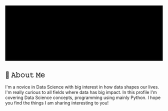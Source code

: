 ![intro](MAIN-INTRO.gif)
## 📖 𝙰𝚋𝚘𝚞𝚝 𝙼𝚎
I'm a novice in Data Science with big interest in how data shapes our lives. I'm really curious to all fields where data has big impact.
In this profile I'm covering Data Science concepts, programming using mainly Python.
I hope you find the things I am sharing interesting to you!
